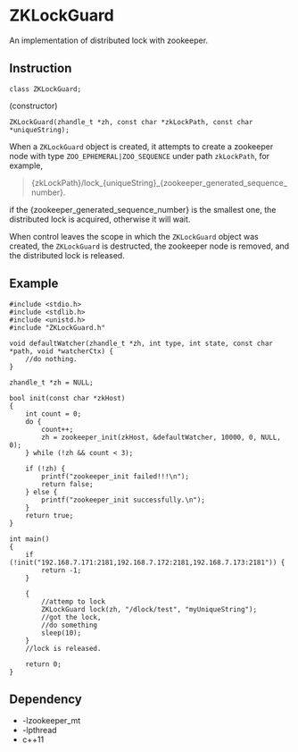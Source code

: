 # ZKLockGuard
An implementation of distributed lock with zookeeper.

## Instruction
	class ZKLockGuard;
(constructor) 

	ZKLockGuard(zhandle_t *zh, const char *zkLockPath, const char *uniqueString);
When a `ZKLockGuard` object is created, it attempts to create a zookeeper node with type `ZOO_EPHEMERAL|ZOO_SEQUENCE` under path `zkLockPath`, for example, 


> {zkLockPath}/lock_{uniqueString}_{zookeeper_generated_sequence_number}.

if the {zookeeper_generated_sequence_number} is the smallest one, the distributed lock is acquired, otherwise it will wait.

When control leaves the scope in which the `ZKLockGuard` object was created, the `ZKLockGuard` is destructed, the zookeeper node is removed, and the distributed lock is released.

## Example

    #include <stdio.h>
    #include <stdlib.h>
    #include <unistd.h>
    #include "ZKLockGuard.h"
    
    void defaultWatcher(zhandle_t *zh, int type, int state, const char *path, void *watcherCtx) {
    	//do nothing.
    }
    
    zhandle_t *zh = NULL;
    
    bool init(const char *zkHost) 
	{
	    int count = 0;
	    do {
		    count++;
		    zh = zookeeper_init(zkHost, &defaultWatcher, 10000, 0, NULL, 0);
    	} while (!zh && count < 3);
    
	    if (!zh) {
		    printf("zookeeper_init failed!!!\n");
		    return false;
	    } else {
	    	printf("zookeeper_init successfully.\n");
	    }
	    return true;
    }
    
    int main()
    {
		if (!init("192.168.7.171:2181,192.168.7.172:2181,192.168.7.173:2181")) {
			return -1;
		}

		{
			//attemp to lock
			ZKLockGuard lock(zh, "/dlock/test", "myUniqueString");
			//got the lock, 
			//do something
			sleep(10);
		}
		//lock is released.

		return 0;
    }
    
## Dependency
- -lzookeeper_mt
- -lpthread
- c++11
